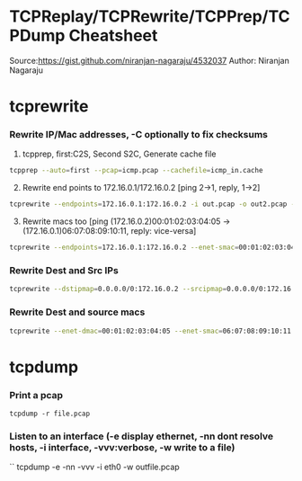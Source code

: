 # TCPReplay/TCPRewrite/TCPPrep/TCPDump Cheatsheet
Source:https://gist.github.com/niranjan-nagaraju/4532037
Author: Niranjan Nagaraju

# tcprewrite
### Rewrite IP/Mac addresses, -C optionally to fix checksums
1. tcpprep, first:C2S, Second S2C, Generate cache file
```bash
tcpprep --auto=first --pcap=icmp.pcap --cachefile=icmp_in.cache
```
2. Rewrite end points to 172.16.0.1/172.16.0.2 [ping 2->1, reply, 1->2]
```bash
tcprewrite --endpoints=172.16.0.1:172.16.0.2 -i out.pcap -o out2.pcap --cachefile=icmp_in.cache
```
3. Rewrite macs too [ping (172.16.0.2)00:01:02:03:04:05 -> (172.16.0.1)06:07:08:09:10:11, reply: vice-versa]
```bash
tcprewrite --endpoints=172.16.0.1:172.16.0.2 --enet-smac=00:01:02:03:04:05,06:07:08:09:10:11 --enet-dmac=06:07:08:09:10:11,00:01:02:03:04:05 -i icmp.pcap -o out2_macs.pcap --cachefile=icmp_in.cache
```
### Rewrite Dest and Src IPs
```bash
tcprewrite --dstipmap=0.0.0.0/0:172.16.0.2 --srcipmap=0.0.0.0/0:172.16.0.1 --infile=out.pcap --outfile=out2.pcap 
```
### Rewrite Dest and source macs
```bash
tcprewrite --enet-dmac=00:01:02:03:04:05 --enet-smac=06:07:08:09:10:11 --infile=icmp_ping_noerrors.pcap --outfile=out.pcap
```

# tcpdump
### Print a pcap
```
tcpdump -r file.pcap
```
### Listen to an interface (-e display ethernet, -nn dont resolve hosts, -i interface, -vvv:verbose, -w write to a file)
``
tcpdump -e -nn -vvv -i eth0 -w outfile.pcap
```
